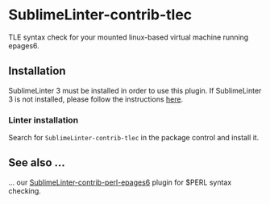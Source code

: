 SublimeLinter-contrib-tlec
================================

TLE syntax check for your mounted linux-based virtual machine running epages6.

## Installation
SublimeLinter 3 must be installed in order to use this plugin. If SublimeLinter 3 is not installed, please follow the instructions [here][installation].

### Linter installation

Search for `SublimeLinter-contrib-tlec` in the package control and install it.

## See also ...

... our [SublimeLinter-contrib-perl-epages6][perlc] plugin for $PERL syntax checking.

[installation]: http://sublimelinter.readthedocs.org/en/latest/installation.html
[perlc]: https://github.com/ePages-rnd/SublimeLinter-contrib-tlec


